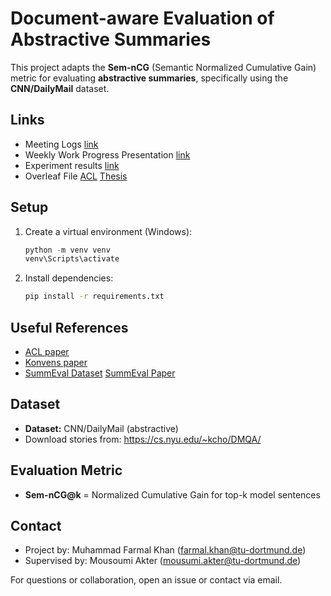 

# Document-aware Evaluation of Abstractive Summaries

This project adapts the **Sem-nCG** (Semantic Normalized Cumulative Gain) metric for evaluating **abstractive summaries**, specifically using the **CNN/DailyMail** dataset.

## Links

* Meeting Logs [link](https://docs.google.com/document/d/14Vnd6cudsuq0BEn5OQaOyqqRJqkU4Ov87VTqEmlWU1w/edit?usp=sharing)
* Weekly Work Progress Presentation [link]()
* Experiment results [link](https://docs.google.com/spreadsheets/d/1T3jnNB1oXLwrRBN1QwlMBgnunM1lM4ZmR3MTr6ZTCtM/edit?gid=0#gid=0)
* Overleaf File [ACL](https://www.overleaf.com/project/685eb4ab7e0aacd38c268ed1) [Thesis](https://www.overleaf.com/project/6881dc3db09af76610e8576d)

## Setup

1. Create a virtual environment (Windows):
   ```powershell
   python -m venv venv
   venv\Scripts\activate
   ```
2. Install dependencies:
   ```bash
   pip install -r requirements.txt
   ```
## Useful References

- [ACL paper](https://aclanthology.org/2022.findings-acl.122)
- [Konvens paper](https://aclanthology.org/2024.konvens-main.21/)
- [SummEval Dataset](https://github.com/Yale-LILY/SummEval) [SummEval Paper](https://aclanthology.org/2021.tacl-1.24.pdf)
  
## Dataset

- **Dataset:** CNN/DailyMail (abstractive)
- Download stories from: https://cs.nyu.edu/~kcho/DMQA/

## Evaluation Metric

- **Sem-nCG@k** = Normalized Cumulative Gain for top-k model sentences




## Contact

- Project by: Muhammad Farmal Khan (farmal.khan@tu-dortmund.de)
- Supervised by: Mousoumi Akter (mousumi.akter@tu-dortmund.de)

For questions or collaboration, open an issue or contact via email.
